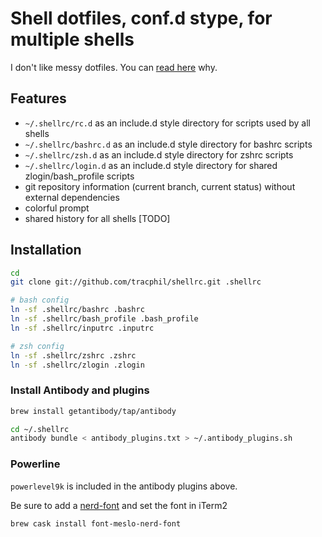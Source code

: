 # Shell dotfiles, conf.d stype, for multiple shells

I don't like messy dotfiles. You can [read here](https://chr4.org/blog/2014/09/10/conf-dot-d-like-directories-for-zsh-slash-bash-dotfiles) why.

## Features

* `~/.shellrc/rc.d` as an include.d style directory for scripts used by all shells
* `~/.shellrc/bashrc.d` as an include.d style directory for bashrc scripts
* `~/.shellrc/zsh.d` as an include.d style directory for zshrc scripts
* `~/.shellrc/login.d` as an include.d style directory for shared zlogin/bash\_profile scripts
* git repository information (current branch, current status) without external dependencies
* colorful prompt
* shared history for all shells [TODO]

## Installation

```bash
cd
git clone git://github.com/tracphil/shellrc.git .shellrc

# bash config
ln -sf .shellrc/bashrc .bashrc
ln -sf .shellrc/bash_profile .bash_profile
ln -sf .shellrc/inputrc .inputrc

# zsh config
ln -sf .shellrc/zshrc .zshrc
ln -sf .shellrc/zlogin .zlogin
```

### Install Antibody and plugins

```bash
brew install getantibody/tap/antibody
```

```bash
cd ~/.shellrc
antibody bundle < antibody_plugins.txt > ~/.antibody_plugins.sh
```

### Powerline

`powerlevel9k` is included in the antibody plugins above.

Be sure to add a [nerd-font](https://nerdfonts.com) and set the font in iTerm2

```bash
brew cask install font-meslo-nerd-font
```